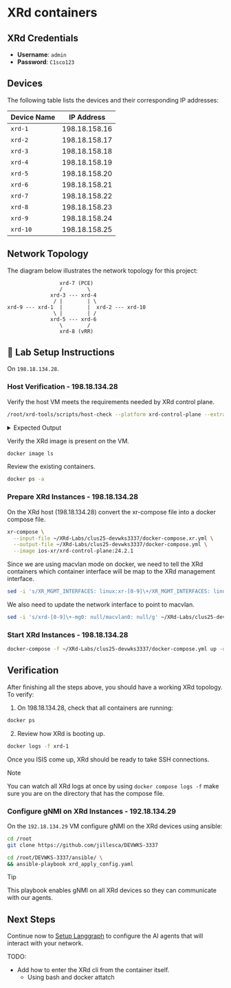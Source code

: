 # XRd containers

## XRd Credentials

- **Username**: `admin`
- **Password**: `C1sco123`

## Devices

The following table lists the devices and their corresponding IP addresses:

| **Device Name** | **IP Address** |
| --------------- | -------------- |
| `xrd-1`         | 198.18.158.16  |
| `xrd-2`         | 198.18.158.17  |
| `xrd-3`         | 198.18.158.18  |
| `xrd-4`         | 198.18.158.19  |
| `xrd-5`         | 198.18.158.20  |
| `xrd-6`         | 198.18.158.21  |
| `xrd-7`         | 198.18.158.22  |
| `xrd-8`         | 198.18.158.23  |
| `xrd-9`         | 198.18.158.24  |
| `xrd-10`        | 198.18.158.25  |

## Network Topology

The diagram below illustrates the network topology for this project:

```plaintext
                 xrd-7 (PCE)
                 /        \
              xrd-3 --- xrd-4
               / |        | \
xrd-9 --- xrd-1  |        |  xrd-2 --- xrd-10
               \ |        | /
              xrd-5 --- xrd-6
                 \        /
                 xrd-8 (vRR)
```

## 🧪 Lab Setup Instructions

On `198.18.134.28`.

### Host Verification - 198.18.134.28

Verify the host VM meets the requirements needed by XRd control plane.

```bash
/root/xrd-tools/scripts/host-check --platform xrd-control-plane --extra-checks docker --extra-checks xr-compose
```

<details>
<summary>Expected Output</summary>

```bash
root@xrd-host:~# /root/xrd-tools/scripts/host-check --platform xrd-control-plane --extra-checks docker --extra-checks xr-compose
==============================
Platform checks - xrd-control-plane
==============================
PASS -- CPU architecture (x86_64)
PASS -- CPU cores (16)
PASS -- Kernel version (5.4)
PASS -- Base kernel modules
        Installed module(s): dummy, nf_tables
PASS -- Cgroups (v1)
PASS -- Inotify max user instances
        64000 - this is expected to be sufficient for 16 XRd instance(s).
PASS -- Inotify max user watches
        64000 - this is expected to be sufficient for 16 XRd instance(s).
PASS -- Socket kernel parameters (valid settings)
PASS -- UDP kernel parameters (valid settings)
INFO -- Core pattern (core files managed by the host)
PASS -- ASLR (full randomization)
WARN -- Linux Security Modules
        AppArmor is enabled. XRd is currently unable to run with the
        default docker profile, but can be run with
        '--security-opt apparmor=unconfined' or equivalent.
        However, some features might not work, such as ZTP.
PASS -- RAM
        Available RAM is 7.9 GiB.
        This is estimated to be sufficient for 3 XRd instance(s), although memory
        usage depends on the running configuration.
        Note that any swap that may be available is not included.

==============================
Extra checks
==============================

xr-compose checks
-----------------------
PASS -- docker-compose (version 1.25.0)
PASS -- PyYAML (installed)
PASS -- Bridge iptables (disabled)

==================================================================
!! Host NOT set up correctly for xrd-control-plane !!
------------------------------------------------------------------
Extra checks passed: xr-compose
==================================================================
root@xrd-host:~#
```

</details>

Verify the XRd image is present on the VM.

```bash
docker image ls
```

Review the existing containers.

```bash
docker ps -a
```

### Prepare XRd Instances - 198.18.134.28

On the XRd host (198.18.134.28) convert the xr-compose file into a docker compose file.

```bash
xr-compose \
  --input-file ~/XRd-Labs/clus25-devwks3337/docker-compose.xr.yml \
  --output-file ~/XRd-Labs/clus25-devwks3337/docker-compose.yml \
  --image ios-xr/xrd-control-plane:24.2.1
```

Since we are using macvlan mode on docker, we need to tell the XRd containers which container interface will be map to the XRd management interface.

```bash
sed -i 's/XR_MGMT_INTERFACES: linux:xr-[0-9]\+/XR_MGMT_INTERFACES: linux:eth0/g' ~/XRd-Labs/clus25-devwks3337/docker-compose.yml
```

We also need to update the network interface to point to macvlan.

```bash
sed -i 's/xrd-[0-9]\+-mg0: null/macvlan0: null/g' ~/XRd-Labs/clus25-devwks3337/docker-compose.yml
```

### Start XRd Instances - 198.18.134.28

```bash
docker-compose -f ~/XRd-Labs/clus25-devwks3337/docker-compose.yml up -d
```

## Verification

After finishing all the steps above, you should have a working XRd topology. To verify:

1. On 198.18.134.28, check that all containers are running:

```bash
docker ps
```

2. Review how XRd is booting up.

```bash
docker logs -f xrd-1
```

Once you ISIS come up, XRd should be ready to take SSH connections.

> [!NOTE]  
> You can watch all XRd logs at once by using `docker compose logs -f` make sure you are on the directory that has the compose file.

### Configure gNMI on XRd Instances - 192.18.134.29

On the `192.18.134.29` VM configure gNMI on the XRd devices using ansible:

```bash
cd /root
git clone https://github.com/jillesca/DEVWKS-3337
```

```bash
cd /root/DEVWKS-3337/ansible/ \
&& ansible-playbook xrd_apply_config.yaml
```

> [!TIP]
> This playbook enables gNMI on all XRd devices so they can communicate with our agents.

## Next Steps

Continue now to [Setup Langgraph](SETUP_LANGGRAPH.md) to configure the AI agents that will interact with your network.

TODO:

- Add how to enter the XRd cli from the container itself.
  - Using bash and docker attatch
